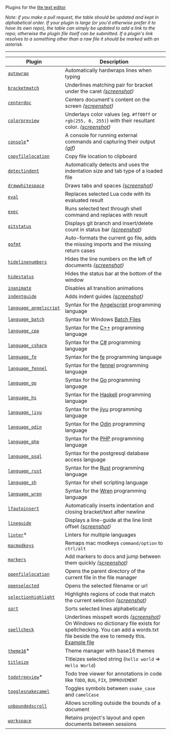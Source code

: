 Plugins for the [lite text editor](https://github.com/rxi/lite)

*Note: if you make a pull request, the table should be updated and kept in
alphabetical order. If your plugin is large (or you'd otherwise prefer it to
have its own repo), the table can simply be updated to add a link to the repo;
otherwise the plugin file itself can be submitted. If a plugin's link resolves
to a something other than a raw file it should be marked with an asterisk.*

---

Plugin | Description
-------|-----------------------------------------
[`autowrap`](plugins/autowrap.lua?raw=1) | Automatically hardwraps lines when typing
[`bracketmatch`](plugins/bracketmatch.lua?raw=1) | Underlines matching pair for bracket under the caret *([screenshot](https://user-images.githubusercontent.com/3920290/80132745-0c863f00-8594-11ea-8875-c455c6fd7eae.png))*
[`centerdoc`](plugins/centerdoc.lua?raw=1) | Centers document's content on the screen *([screenshot](https://user-images.githubusercontent.com/3920290/82127896-bf6e4500-97ae-11ea-97fc-ba9a552bc9a4.png))*
[`colorpreview`](plugins/colorpreview.lua?raw=1) | Underlays color values (eg. `#ff00ff` or `rgb(255, 0, 255)`) with their resultant color. *([screenshot](https://user-images.githubusercontent.com/3920290/80743752-731bd780-8b15-11ea-97d3-847db927c5dc.png))*
[`console`](https://github.com/rxi/console)* | A console for running external commands and capturing their output *([gif](https://user-images.githubusercontent.com/3920290/81343656-49325a00-90ad-11ea-8647-ff39d8f1d730.gif))*
[`copyfilelocation`](plugins/copyfilelocation.lua?raw=1) | Copy file location to clipboard
[`detectindent`](plugins/detectindent.lua?raw=1) | Automatically detects and uses the indentation size and tab type of a loaded file
[`drawwhitespace`](plugins/drawwhitespace.lua?raw=1) | Draws tabs and spaces *([screenshot](https://user-images.githubusercontent.com/3920290/80573013-22ae5800-89f7-11ea-9895-6362a1c0abc7.png))*
[`eval`](plugins/eval.lua?raw=1) | Replaces selected Lua code with its evaluated result
[`exec`](plugins/exec.lua?raw=1) | Runs selected text through shell command and replaces with result
[`gitstatus`](plugins/gitstatus.lua?raw=1) | Displays git branch and insert/delete count in status bar *([screenshot](https://user-images.githubusercontent.com/3920290/81107223-bcea3080-8f0e-11ea-8fc7-d03173f42e33.png))*
[`gofmt`](plugins/gofmt.lua?raw=1) | Auto-formats the current go file, adds the missing imports and the missing return cases
[`hidelinenumbers`](plugins/hidelinenumbers.lua?raw=1) | Hides the line numbers on the left of documents *([screenshot](https://user-images.githubusercontent.com/3920290/81692043-b8b19c00-9455-11ea-8d74-ad99be4b9c5f.png))*
[`hidestatus`](plugins/hidestatus.lua?raw=1) | Hides the status bar at the bottom of the window
[`inanimate`](plugins/inanimate.lua?raw=1) | Disables all transition animations
[`indentguide`](plugins/indentguide.lua?raw=1) | Adds indent guides *([screenshot](https://user-images.githubusercontent.com/3920290/79640716-f9860000-818a-11ea-9c3b-26d10dd0e0c0.png))*
[`language_angelscript`](plugins/language_angelscript.lua?raw=1) | Syntax for the [Angelscript](https://www.angelcode.com/angelscript/) programming language
[`language_batch`](plugins/language_batch.lua?raw=1) | Syntax for Windows [Batch Files](https://en.wikipedia.org/wiki/Batch_file)
[`language_cpp`](plugins/language_cpp.lua?raw=1) | Syntax for the [C++](https://isocpp.org/) programming language
[`language_csharp`](plugins/language_csharp.lua?raw=1) | Syntax for the [C#](http://csharp.net) programming language
[`language_fe`](plugins/language_fe.lua?raw=1) | Syntax for the [fe](https://github.com/rxi/fe) programming language
[`language_fennel`](plugins/language_fennel.lua?raw=1) | Syntax for the [fennel](https://fennel-lang.org) programming language
[`language_go`](plugins/language_go.lua?raw=1) | Syntax for the [Go](https://golang.org/) programming language
[`language_hs`](plugins/language_hs.lua?raw=1) | Syntax for the [Haskell](https://www.haskell.org/) programming language
[`language_jiyu`](plugins/language_jiyu.lua?raw=1) | Syntax for the [jiyu](https://github.com/machinamentum/jiyu) programming language
[`language_odin`](plugins/language_odin.lua?raw=1) | Syntax for the [Odin](https://github.com/odin-lang/Odin) programming language
[`language_php`](plugins/language_php.lua?raw=1) | Syntax for the [PHP](https://php.net) programming language
[`language_psql`](plugins/language_psql.lua?raw=1) | Syntax for the postgresql database access language
[`language_rust`](plugins/language_rust.lua?raw=1) | Syntax for the [Rust](https://rust-lang.org/) programming language
[`language_sh`](plugins/language_sh.lua?raw=1) | Syntax for shell scripting language
[`language_wren`](plugins/language_wren.lua?raw=1) | Syntax for the [Wren](http://wren.io/) programming language
[`lfautoinsert`](plugins/lfautoinsert.lua?raw=1) | Automatically inserts indentation and closing bracket/text after newline
[`lineguide`](plugins/lineguide.lua?raw=1) | Displays a line-guide at the line limit offset *([screenshot](https://user-images.githubusercontent.com/3920290/81476159-2cf70000-9208-11ea-928b-9dae3884c477.png))*
[`linter`](https://github.com/drmargarido/linters)* | Linters for multiple languages
[`macmodkeys`](plugins/macmodkeys.lua?raw=1) | Remaps mac modkeys `command/option` to `ctrl/alt`
[`markers`](plugins/markers.lua?raw=1) | Add markers to docs and jump between them quickly *([screenshot](https://user-images.githubusercontent.com/3920290/82252149-5faaa200-9946-11ea-9199-bea2efb7ee23.png))*
[`openfilelocation`](plugins/openfilelocation.lua?raw=1) | Opens the parent directory of the current file in the file manager
[`openselected`](plugins/openselected.lua?raw=1) | Opens the selected filename or url
[`selectionhighlight`](plugins/selectionhighlight.lua?raw=1) | Highlights regions of code that match the current selection *([screenshot](https://user-images.githubusercontent.com/3920290/80710883-5f597c80-8ae7-11ea-97f0-76dfacc08439.png))*
[`sort`](plugins/sort.lua?raw=1) | Sorts selected lines alphabetically
[`spellcheck`](plugins/spellcheck.lua?raw=1) | Underlines misspelt words *([screenshot](https://user-images.githubusercontent.com/3920290/79923973-9caa7400-842e-11ea-85d4-7a196a91ca50.png))* On Windows no dictionary file exists for spellchecking. You can add a words.txt file beside the exe to remedy this. [Example file](https://github.com/dwyl/english-words/blob/master/words.txt)
[`theme16`](https://github.com/monolifed/theme16)* | Theme manager with base16 themes
[`titleize`](plugins/titleize.lua?raw=1) | Titleizes selected string (`hello world` => `Hello World`)
[`todotreeview`](https://github.com/drmargarido/TodoTreeView)* | Todo tree viewer for annotations in code like `TODO`, `BUG`, `FIX`, `IMPROVEMENT`
[`togglesnakecamel`](plugins/togglesnakecamel.lua?raw=1) | Toggles symbols between `snake_case` and `camelCase`
[`unboundedscroll`](plugins/unboundedscroll.lua?raw=1) | Allows scrolling outside the bounds of a document
[`workspace`](plugins/workspace.lua?raw=1) | Retains project's layout and open documents between sessions

